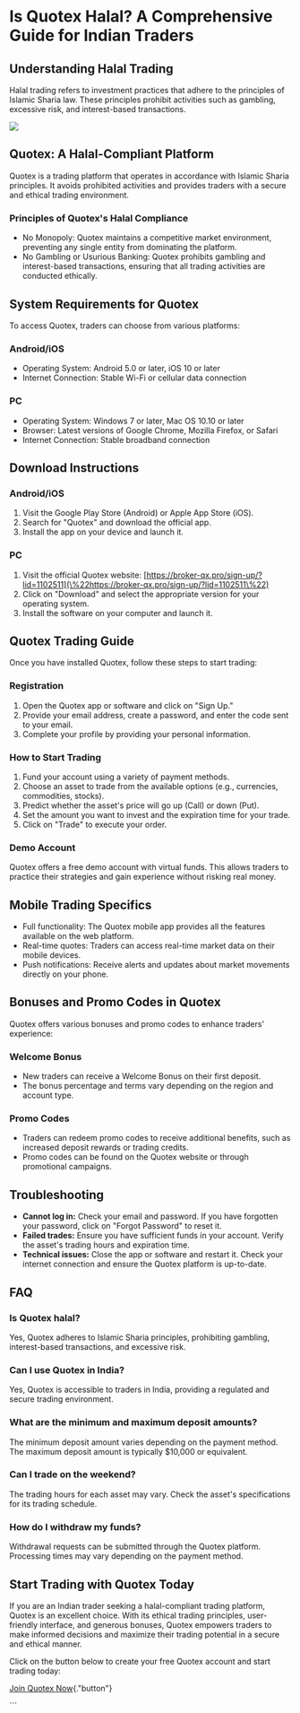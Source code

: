 # Is Quotex Halal? A Comprehensive Guide for Indian Traders

## Understanding Halal Trading

Halal trading refers to investment practices that adhere to the
principles of Islamic Sharia law. These principles prohibit activities
such as gambling, excessive risk, and interest-based transactions.

[![](https://static.quotex.io/files/4_en/300_250.jpg)](https://traff.sbs/brokerqxlid)

## Quotex: A Halal-Compliant Platform

Quotex is a trading platform that operates in accordance with Islamic
Sharia principles. It avoids prohibited activities and provides traders
with a secure and ethical trading environment.

### Principles of Quotex\'s Halal Compliance

-   No Monopoly: Quotex maintains a competitive market environment,
    preventing any single entity from dominating the platform.
-   No Gambling or Usurious Banking: Quotex prohibits gambling and
    interest-based transactions, ensuring that all trading activities
    are conducted ethically.

## System Requirements for Quotex

To access Quotex, traders can choose from various platforms:

### Android/iOS

-   Operating System: Android 5.0 or later, iOS 10 or later
-   Internet Connection: Stable Wi-Fi or cellular data connection

### PC

-   Operating System: Windows 7 or later, Mac OS 10.10 or later
-   Browser: Latest versions of Google Chrome, Mozilla Firefox, or
    Safari
-   Internet Connection: Stable broadband connection

## Download Instructions

### Android/iOS

1.  Visit the Google Play Store (Android) or Apple App Store (iOS).
2.  Search for "Quotex" and download the official app.
3.  Install the app on your device and launch it.

### PC

1.  Visit the official Quotex website:
    [https://broker-qx.pro/sign-up/?lid=1102511](\%22https://broker-qx.pro/sign-up/?lid=1102511\%22)
2.  Click on "Download" and select the appropriate version for
    your operating system.
3.  Install the software on your computer and launch it.

## Quotex Trading Guide

Once you have installed Quotex, follow these steps to start trading:

### Registration

1.  Open the Quotex app or software and click on "Sign Up."
2.  Provide your email address, create a password, and enter the code
    sent to your email.
3.  Complete your profile by providing your personal information.

### How to Start Trading

1.  Fund your account using a variety of payment methods.
2.  Choose an asset to trade from the available options (e.g.,
    currencies, commodities, stocks).
3.  Predict whether the asset\'s price will go up (Call) or down (Put).
4.  Set the amount you want to invest and the expiration time for your
    trade.
5.  Click on "Trade" to execute your order.

### Demo Account

Quotex offers a free demo account with virtual funds. This allows
traders to practice their strategies and gain experience without risking
real money.

## Mobile Trading Specifics

-   Full functionality: The Quotex mobile app provides all the features
    available on the web platform.
-   Real-time quotes: Traders can access real-time market data on their
    mobile devices.
-   Push notifications: Receive alerts and updates about market
    movements directly on your phone.

## Bonuses and Promo Codes in Quotex

Quotex offers various bonuses and promo codes to enhance traders\'
experience:

### Welcome Bonus

-   New traders can receive a Welcome Bonus on their first deposit.
-   The bonus percentage and terms vary depending on the region and
    account type.

### Promo Codes

-   Traders can redeem promo codes to receive additional benefits, such
    as increased deposit rewards or trading credits.
-   Promo codes can be found on the Quotex website or through
    promotional campaigns.

## Troubleshooting

-   **Cannot log in:** Check your email and password. If you have
    forgotten your password, click on "Forgot Password" to reset
    it.
-   **Failed trades:** Ensure you have sufficient funds in your account.
    Verify the asset\'s trading hours and expiration time.
-   **Technical issues:** Close the app or software and restart it.
    Check your internet connection and ensure the Quotex platform is
    up-to-date.

## FAQ

### Is Quotex halal?

Yes, Quotex adheres to Islamic Sharia principles, prohibiting gambling,
interest-based transactions, and excessive risk.

### Can I use Quotex in India?

Yes, Quotex is accessible to traders in India, providing a regulated and
secure trading environment.

### What are the minimum and maximum deposit amounts?

The minimum deposit amount varies depending on the payment method. The
maximum deposit amount is typically \$10,000 or equivalent.

### Can I trade on the weekend?

The trading hours for each asset may vary. Check the asset\'s
specifications for its trading schedule.

### How do I withdraw my funds?

Withdrawal requests can be submitted through the Quotex platform.
Processing times may vary depending on the payment method.

## Start Trading with Quotex Today

If you are an Indian trader seeking a halal-compliant trading platform,
Quotex is an excellent choice. With its ethical trading principles,
user-friendly interface, and generous bonuses, Quotex empowers traders
to make informed decisions and maximize their trading potential in a
secure and ethical manner.

Click on the button below to create your free Quotex account and start
trading today:

[Join Quotex
Now](\%22https://broker-qx.pro/sign-up/?lid=1102511\%22){."button"}

\`\`\`

